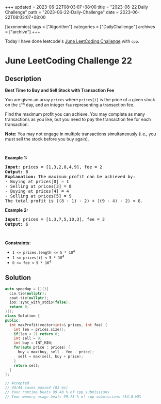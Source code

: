 +++
updated = 2023-06-22T08:03:07+08:00
title = "2023-06-22 Daily Challenge"
path = "2023-06-22-Daily-Challenge"
date = 2023-06-22T08:03:07+08:00

[taxonomies]
tags = ["Algorithm"]
categories = ["DailyChallenge"]
archives = ["archive"]
+++

Today I have done leetcode's [June LeetCoding Challenge](https://leetcode.com/problems/best-time-to-buy-and-sell-stock-with-transaction-fee/) with `cpp`.

<!-- more -->

# June LeetCoding Challenge 22

## Description

**Best Time to Buy and Sell Stock with Transaction Fee**

<p>You are given an array <code>prices</code> where <code>prices[i]</code> is the price of a given stock on the <code>i<sup>th</sup></code> day, and an integer <code>fee</code> representing a transaction fee.</p>

<p>Find the maximum profit you can achieve. You may complete as many transactions as you like, but you need to pay the transaction fee for each transaction.</p>

<p><strong>Note:</strong> You may not engage in multiple transactions simultaneously (i.e., you must sell the stock before you buy again).</p>

<p>&nbsp;</p>
<p><strong class="example">Example 1:</strong></p>

<pre>
<strong>Input:</strong> prices = [1,3,2,8,4,9], fee = 2
<strong>Output:</strong> 8
<strong>Explanation:</strong> The maximum profit can be achieved by:
- Buying at prices[0] = 1
- Selling at prices[3] = 8
- Buying at prices[4] = 4
- Selling at prices[5] = 9
The total profit is ((8 - 1) - 2) + ((9 - 4) - 2) = 8.
</pre>

<p><strong class="example">Example 2:</strong></p>

<pre>
<strong>Input:</strong> prices = [1,3,7,5,10,3], fee = 3
<strong>Output:</strong> 6
</pre>

<p>&nbsp;</p>
<p><strong>Constraints:</strong></p>

<ul>
	<li><code>1 &lt;= prices.length &lt;= 5 * 10<sup>4</sup></code></li>
	<li><code>1 &lt;= prices[i] &lt; 5 * 10<sup>4</sup></code></li>
	<li><code>0 &lt;= fee &lt; 5 * 10<sup>4</sup></code></li>
</ul>


## Solution

``` cpp
auto speedup = [](){
  cin.tie(nullptr);
  cout.tie(nullptr);
  ios::sync_with_stdio(false);
  return 0;
}();
class Solution {
public:
  int maxProfit(vector<int>& prices, int fee) {
    int len = prices.size();
    if(len < 2) return 0;
    int sell = 0;
    int buy = INT_MIN;
    for(auto price : prices) {
      buy = max(buy, sell - fee - price);
      sell = max(sell, buy + price);
    }
    return sell;
  }
};

// Accepted
// 44/44 cases passed (83 ms)
// Your runtime beats 99.48 % of cpp submissions
// Your memory usage beats 99.75 % of cpp submissions (54.6 MB)
```
